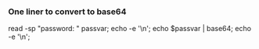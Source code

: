### One liner to convert to base64


read -sp "password: " passvar; echo -e '\n'; echo $passvar | base64; echo -e '\n';
